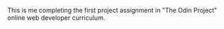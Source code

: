 This is me completing the first project assignment in "The Odin Project" online web developer curriculum. 
